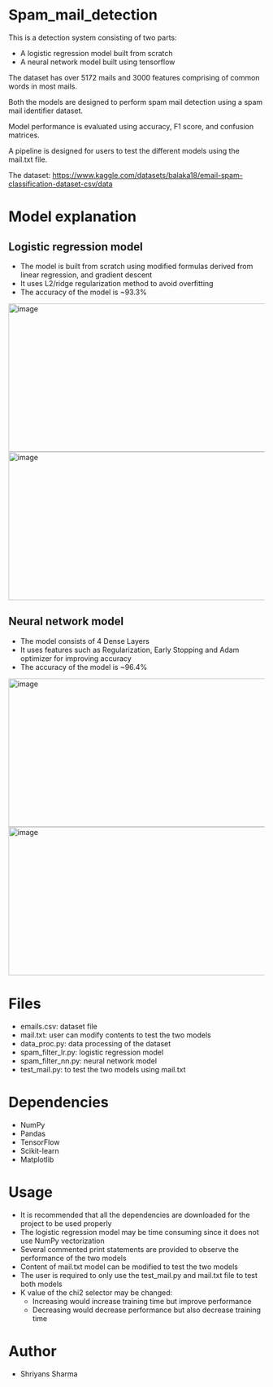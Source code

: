 # Spam_mail_detection

This is a detection system consisting of two parts: 
  - A logistic regression model built from scratch
  - A neural network model built using tensorflow

The dataset has over 5172 mails and 3000 features comprising of common words in most mails.

Both the models are designed to perform spam mail detection using a spam mail identifier dataset.

Model performance is evaluated using accuracy, F1 score, and confusion matrices.

A pipeline is designed for users to test the different models using the mail.txt file.

The dataset: https://www.kaggle.com/datasets/balaka18/email-spam-classification-dataset-csv/data


# Model explanation

## Logistic regression model

  - The model is built from scratch using modified formulas derived from linear regression, and gradient descent
  - It uses L2/ridge regularization method to avoid overfitting
  - The accuracy of the model is ~93.3%

  <img width="550" height="292" alt="image" src="https://github.com/user-attachments/assets/ef91e68f-b7df-4a76-94ab-1ceaa25701d5" />


  <img width="550" height="292" alt="image" src="https://github.com/user-attachments/assets/dbcb7aef-e16e-431c-a907-89b386fa75ef" />


## Neural network model
  - The model consists of 4 Dense Layers
  - It uses features such as Regularization, Early Stopping and Adam optimizer for improving accuracy
  - The accuracy of the model is ~96.4%

  <img width="550" height="292" alt="image" src="https://github.com/user-attachments/assets/ca0b4c28-3c08-45b6-9b2b-7f4648e03d72" />
  

  <img width="550" height="292" alt="image" src="https://github.com/user-attachments/assets/1c646355-1e6e-4de9-9805-974636e5de04" />


# Files
  - emails.csv: dataset file
  - mail.txt: user can modify contents to test the two models
  - data_proc.py: data processing of the dataset
  - spam_filter_lr.py: logistic regression model
  - spam_filter_nn.py: neural network model
  - test_mail.py: to test the two models using mail.txt

# Dependencies
  - NumPy
  - Pandas
  - TensorFlow
  - Scikit-learn
  - Matplotlib


# Usage

  - It is recommended that all the dependencies are downloaded for the project to be used properly
  - The logistic regression model may be time consuming since it does not use NumPy vectorization
  - Several commented print statements are provided to observe the performance of the two models
  - Content of mail.txt model can be modified to test the two models
  - The user is required to only use the test_mail.py and mail.txt file to test both models
  - K value of the chi2 selector may be changed:
    - Increasing would increase training time but improve performance
    - Decreasing would decrease performance but also decrease training time

# Author

  - Shriyans Sharma
